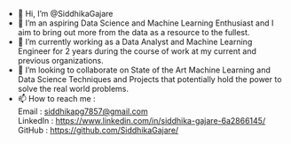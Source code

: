 - 👋 Hi, I’m @SiddhikaGajare
- 👀 I’m an aspiring Data Science and Machine Learning Enthusiast and I aim to bring out more from the data as a resource to the fullest.
- 🌱 I’m currently working as a Data Analyst and Machine Learning Engineer for 2 years during the course of work at my current and previous organizations.
- 💞️ I’m looking to collaborate on State of the Art Machine Learning and Data Science Techniques and Projects that potentially hold the power to solve the real world problems. 
- 📫 How to reach me : <br>
Email : siddhikapg7857@gmail.com <br>
LinkedIn : https://www.linkedin.com/in/siddhika-gajare-6a2866145/ <br>
GitHub : https://github.com/SiddhikaGajare/

<!---
SiddhikaGajare/SiddhikaGajare is a ✨ special ✨ repository because its `README.md` (this file) appears on your GitHub profile.
You can click the Preview link to take a look at your changes.
--->
